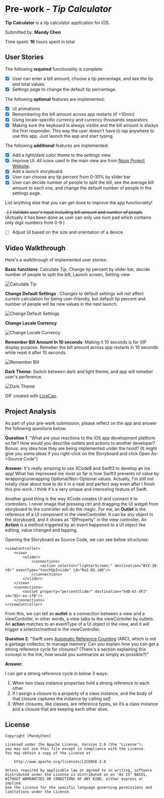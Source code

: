 # Pre-work - *Tip Calculator*

**Tip Calculator** is a tip calculator application for iOS.

Submitted by: **Mandy Chen**

Time spent: **16** hours spent in total

## User Stories

The following **required** functionality is complete:

* [x] User can enter a bill amount, choose a tip percentage, and see the tip and total values.
* [x] Settings page to change the default tip percentage.

The following **optional** features are implemented:
* [x] UI animations
* [x] Remembering the bill amount across app restarts (if <10min)
* [x] Using locale-specific currency and currency thousands separators.
* [x] Making sure the keyboard is always visible and the bill amount is always the first responder. This way the user doesn't have to tap anywhere to use this app. Just launch the app and start typing.

The following **additional** features are implemented:
* [x] Add a light/dark color theme to the settings view. 
* [x] Improve UI. All icons used in the main view are from [Noun Project Website](https://thenounproject.com/).
* [x] Add a launch storyboard
* [x] User can choose any tip percent from 0-30% by slider bar
* [x] User can decide number of people to split the bill, see the average bill amount to each one, and change the default number of people in the settings page.

List anything else that you can get done to improve the app functionality!

-~~[ ] Validate user's input including bill amount and number of people~~ (Actually it has been done as user can only use num pad which contains only digit numbers from 0-9 )
- [ ] Adjust UI based on the size and orientation of a device

## Video Walkthrough 

Here's a walkthrough of implemented user stories:

**Basic functions**: Calculate Tip, Change tip percent by slider bar, decide number of people to split the bill, Launch screen, Setting view 

<img src='/GIF/calculateTip.gif' title='Calculate Tip' width='' alt='Calculate Tip' />

**Change Default Settings** : Changes to default settings will not affect current calculation for being user-friendly, but default tip percent and number of people will be new values in the next launch.

<img src='/GIF/defaultSettings.gif' title='Change Default Settings' width='' alt='Change Default Settings' />

**Change Locale Currency**

<img src='/GIF/localeCurrency.gif' title='Change Locale Currency' width='' alt='Change Locale Currency' />

**Remember Bill Amount In 10 seconds**: Making it 10 seconds is for GIF display purpose. Remeber the bill amount across app restarts in 10 seconds while reset it after 10 seconds.

<img src='/GIF/rememberBill.gif' title='Remember Bill' width='' alt='Remember Bill' />

**Dark Theme**: Switch between dark and light theme, and app will remeber user's perference.

<img src='/GIF/darkTheme.gif' title='Dark Theme' width='' alt='Dark Theme' />

GIF created with [LiceCap](http://www.cockos.com/licecap/).

## Project Analysis

As part of your pre-work submission, please reflect on the app and answer the following questions below:

**Question 1**: "What are your reactions to the iOS app development platform so far? How would you describe outlets and actions to another developer? Bonus: any idea how they are being implemented under the hood? (It might give you some ideas if you right-click on the Storyboard and click Open As->Source Code")

**Answer:** 
It's really amazing to use XCode8 and Swift3 to develop an ios app! What has impressed me most so far is how Swift3 prevents nil value by wrapping/unwrapping Optional/Non-Optional values. Actually, I'm still not totally clear about how to do it in a neat and perfect way even after I finish this pre-work. I think it's a very unique and interesting feature of Swift.

Another good thing is the way XCode creates UI and connect it to controllers. I never image that pressing ctrl and dragging the UI widget from storyboard to the controller will do the magic.
For me, an **Outlet** is the reference of a UI component in the viewController. It can be any object in the storyboard, and it shows as "@Property" in the view controller. An **Action** is a method triggered by an event happened to a UI object like editing, value changed and tapping. 

Opening the Storyboard as Source Code, we can see below structures: 

```
<viewController>
    <view>
        <slider>
            <connections>
                <action selector="lighterScreen:" destination="BYZ-38-t0r" eventType="touchUpInside" id="Ro2-DS-iW8"/>
            </connections>
        </slider>
    </view>
    <connections>
        <outlet property="percentSlider" destination="h4D-Gt-XFJ" id="Q2r-ex-ifB"/>
    </connections>
</viewController>
```
From this, we can tell an **outlet** is a connection between a view and a viewContoller, in other words, a view talks to the viewContoller by outlets. An **action** matches to an eventType of a UI object in the view, and it will trigger a selector/method in the viewController.



**Question 2**: "Swift uses [Automatic Reference Counting](https://developer.apple.com/library/content/documentation/Swift/Conceptual/Swift_Programming_Language/AutomaticReferenceCounting.html#//apple_ref/doc/uid/TP40014097-CH20-ID49) (ARC), which is not a garbage collector, to manage memory. Can you explain how you can get a strong reference cycle for closures? (There's a section explaining this concept in the link, how would you summarize as simply as possible?)"

**Answer:**

I can get a strong reference cycle in below 3 ways:
1. When two class instance properties hold a strong reference to each other
2. If I assign a closure to a property of a class instance, and the body of that closure captures the instance by calling _self_.
3. When closures, like classes, are reference types, so it’s a class instance and a closure that are keeping each other alive.


## License

    Copyright [MandyChen]

    Licensed under the Apache License, Version 2.0 (the "License");
    you may not use this file except in compliance with the License.
    You may obtain a copy of the License at

        http://www.apache.org/licenses/LICENSE-2.0

    Unless required by applicable law or agreed to in writing, software
    distributed under the License is distributed on an "AS IS" BASIS,
    WITHOUT WARRANTIES OR CONDITIONS OF ANY KIND, either express or implied.
    See the License for the specific language governing permissions and
    limitations under the License.
